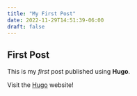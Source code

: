 ```yaml
---
title: "My First Post"
date: 2022-11-29T14:51:39-06:00
draft: false
---
```


## First Post

This is my *first* post published using **Hugo**.

Visit the [Hugo](https://gohugo.io) website!
